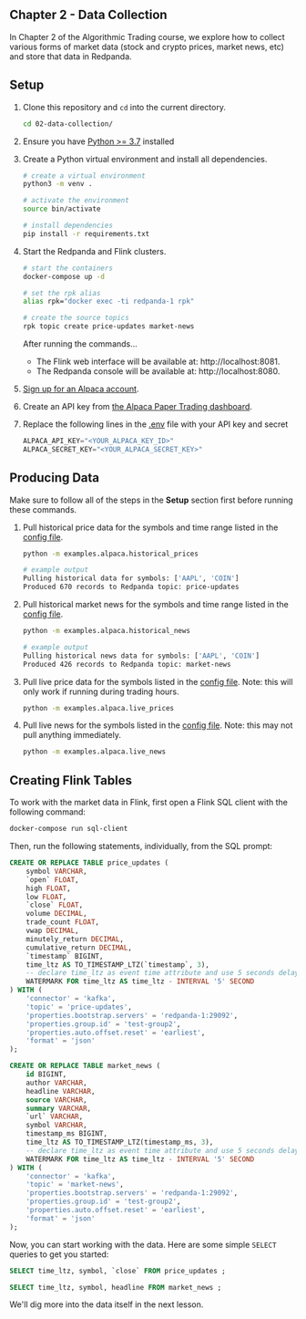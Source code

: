 ## Chapter 2 - Data Collection
In Chapter 2 of the Algorithmic Trading course, we explore how to collect various forms of market data (stock and crypto prices, market news, etc) and store that data in Redpanda.

## Setup
1. Clone this repository and `cd` into the current directory.
    ```sh
    cd 02-data-collection/
    ```
2. Ensure you have [Python >= 3.7][python] installed
3. Create a Python virtual environment and install all dependencies.
    ```sh
    # create a virtual environment
    python3 -m venv .

    # activate the environment
    source bin/activate

    # install dependencies
    pip install -r requirements.txt
    ```
   
4. Start the Redpanda and Flink clusters.

    ```sh
    # start the containers
    docker-compose up -d

    # set the rpk alias
    alias rpk="docker exec -ti redpanda-1 rpk"

    # create the source topics
    rpk topic create price-updates market-news
    ```
    
    After running the commands...
    - The Flink web interface will be available at: http://localhost:8081.
    - The Redpanda console will be available at: http://localhost:8080.

5. [Sign up for an Alpaca account][alpaca-signup].
6. Create an API key from [the Alpaca Paper Trading dashboard][alpaca-paper-trading].
7. Replace the following lines in the [.env](.env) file with your API key and secret

    ```python
    ALPACA_API_KEY="<YOUR_ALPACA_KEY_ID>"
    ALPACA_SECRET_KEY="<YOUR_ALPACA_SECRET_KEY>"
    ```

[alpaca-signup]: https://alpaca.markets/
[alpaca-paper-trading]: https://app.alpaca.markets/paper/dashboard/overview
[python]: https://www.python.org/downloads/

## Producing Data
Make sure to follow all of the steps in the **Setup** section first before running these commands.

1. Pull historical price data for the symbols and time range listed in the [config file](config/__init__.py).
    ```sh
    python -m examples.alpaca.historical_prices
    
    # example output
    Pulling historical data for symbols: ['AAPL', 'COIN']
    Produced 670 records to Redpanda topic: price-updates
    ```

2. Pull historical market news for the symbols and time range listed in the [config file](config/__init__.py).

    ```sh
    python -m examples.alpaca.historical_news
    
    # example output
    Pulling historical news data for symbols: ['AAPL', 'COIN']
    Produced 426 records to Redpanda topic: market-news
    ```

3. Pull live price data for the symbols listed in the [config file](config/__init__.py). Note: this will only work if running during trading hours.

    ```sh
    python -m examples.alpaca.live_prices
    ```

4. Pull live news for the symbols listed in the [config file](config/__init__.py). Note: this may not pull anything immediately.

    ```sh
    python -m examples.alpaca.live_news
    ```
    
## Creating Flink Tables
To work with the market data in Flink, first open a Flink SQL client with the following command:

```sh
docker-compose run sql-client
```

Then, run the following statements, individually, from the SQL prompt:

```sql
CREATE OR REPLACE TABLE price_updates (
    symbol VARCHAR,
    `open` FLOAT,
    high FLOAT,
    low FLOAT,
    `close` FLOAT,
    volume DECIMAL,
    trade_count FLOAT,
    vwap DECIMAL,
    minutely_return DECIMAL,
    cumulative_return DECIMAL,
    `timestamp` BIGINT,
    time_ltz AS TO_TIMESTAMP_LTZ(`timestamp`, 3),
    -- declare time_ltz as event time attribute and use 5 seconds delayed watermark strategy
    WATERMARK FOR time_ltz AS time_ltz - INTERVAL '5' SECOND
) WITH (
    'connector' = 'kafka',
    'topic' = 'price-updates',
    'properties.bootstrap.servers' = 'redpanda-1:29092',
    'properties.group.id' = 'test-group2',
    'properties.auto.offset.reset' = 'earliest',
    'format' = 'json'
);

CREATE OR REPLACE TABLE market_news (
    id BIGINT,
    author VARCHAR,
    headline VARCHAR,
    source VARCHAR,
    summary VARCHAR,
    `url` VARCHAR,
    symbol VARCHAR,
    timestamp_ms BIGINT,
    time_ltz AS TO_TIMESTAMP_LTZ(timestamp_ms, 3),
    -- declare time_ltz as event time attribute and use 5 seconds delayed watermark strategy
    WATERMARK FOR time_ltz AS time_ltz - INTERVAL '5' SECOND
) WITH (
    'connector' = 'kafka',
    'topic' = 'market-news',
    'properties.bootstrap.servers' = 'redpanda-1:29092',
    'properties.group.id' = 'test-group2',
    'properties.auto.offset.reset' = 'earliest',
    'format' = 'json'
);
```

Now, you can start working with the data. Here are some simple `SELECT` queries to get you started:


```sql
SELECT time_ltz, symbol, `close` FROM price_updates ;

SELECT time_ltz, symbol, headline FROM market_news ;
```

We'll dig more into the data itself in the next lesson.
